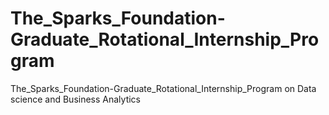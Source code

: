 # The_Sparks_Foundation-Graduate_Rotational_Internship_Program
The_Sparks_Foundation-Graduate_Rotational_Internship_Program on Data science and Business Analytics
